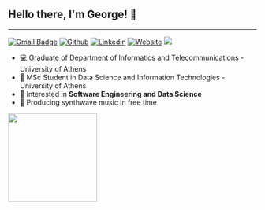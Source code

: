 ## Hello there, I'm George! :wave:
---
[![Gmail Badge](https://img.shields.io/badge/-Gmail-c14438?style=flat-square&logo=Gmail&logoColor=white&link=mailto:giorgosrouvv@gmail.com)](mailto:giorgosrouvv@gmail.com)
[![Github](https://img.shields.io/badge/-Github-000?style=flat&logo=Github&logoColor=white)](https://github.com/GeoRouv)
[![Linkedin](https://img.shields.io/badge/-LinkedIn-blue?style=flat&logo=Linkedin&logoColor=white)](https://www.linkedin.com/in/giorgosrouv/)
[![Website](https://img.shields.io/badge/-Website-blue?style=flat&logo=appveyor&logoColor=white)](https://georouv.github.io/)
![](https://img.shields.io/github/followers/GeoRouv?label=Follow)
<!-- ### 🧐 **About me** -->
- 💻 Graduate of Department of Informatics and Telecommunications - University of Athens
- 💾 MSc Student in Data Science and Information Technologies - University of Athens
- 💭 Interested in  **Software Engineering and Data Science**
- 👾 Producing synthwave music in free time


<!-- ### ⚙️ Github Analytics -->

<p align="left">
<a href="https://github.com/GeoRouv">
  <img height="180em" src="https://github-readme-stats.vercel.app/api/top-langs/?username=GeoRouv&layout=compact&theme=tokyonight&hide=makefile&langs_count=8"/>
</a>
</p>
